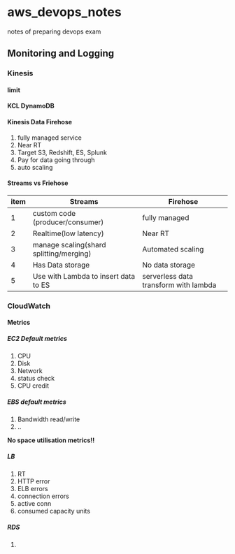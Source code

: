 # aws_devops_notes

notes of preparing devops exam

## Monitoring and Logging

### Kinesis

#### limit

#### KCL DynamoDB

#### Kinesis Data Firehose

1. fully managed service
2. Near RT
3. Target S3, Redshift, ES, Splunk
4. Pay for data going through
5. auto scaling

#### Streams vs Friehose

|item|Streams|Firehose|
|--|--|--|
|1|custom code (producer/consumer)|fully managed
|2|Realtime(low latency)|Near RT
|3|manage scaling(shard splitting/merging)|Automated scaling
|4|Has Data storage|No data storage
|5|Use with Lambda to insert data to ES|serverless data transform with lambda

### CloudWatch

#### Metrics

##### EC2 Default metrics

1. CPU
2. Disk
3. Network
4. status check
5. CPU credit

##### EBS default metrics

1. Bandwidth read/write
2. ..

**No space utilisation metrics!!**

##### LB

1. RT
2. HTTP error
3. ELB errors
4. connection errors
5. active conn 
6. consumed capacity units

##### RDS

1. 